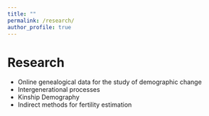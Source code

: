 ```yaml
---
title: ""
permalink: /research/
author_profile: true
---
```

Research
=====

* Online genealogical data for the study of demographic change
* Intergenerational processes
* Kinship Demography
* Indirect methods for fertility estimation

